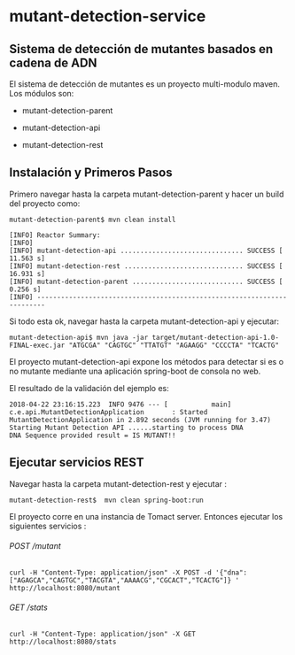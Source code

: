 
# mutant-detection-service
## Sistema de detección de mutantes basados en cadena de ADN

El sistema de detección de mutantes es un proyecto multi-modulo maven.
Los módulos son:

- mutant-detection-parent

- mutant-detection-api

- mutant-detection-rest

## Instalación y Primeros Pasos

Primero navegar hasta la carpeta mutant-detection-parent y hacer un build del proyecto como:
```
mutant-detection-parent$ mvn clean install
```
```
[INFO] Reactor Summary:
[INFO]
[INFO] mutant-detection-api ............................... SUCCESS [ 11.563 s]
[INFO] mutant-detection-rest .............................. SUCCESS [ 16.931 s]
[INFO] mutant-detection-parent ............................ SUCCESS [  0.256 s]
[INFO] ------------------------------------------------------------------------

```

Si todo esta ok, navegar hasta la carpeta mutant-detection-api y ejecutar:
```
mutant-detection-api$ mvn java -jar target/mutant-detection-api-1.0-FINAL-exec.jar "ATGCGA" "CAGTGC" "TTATGT" "AGAAGG" "CCCCTA" "TCACTG"
```
El proyecto mutant-detection-api expone los métodos para detectar si es o no mutante mediante una aplicación spring-boot de consola no web.

El resultado de la validación del ejemplo es:

```
2018-04-22 23:16:15.223  INFO 9476 --- [           main] c.e.api.MutantDetectionApplication       : Started MutantDetectionApplication in 2.892 seconds (JVM running for 3.47)
Starting Mutant Detection API ......starting to process DNA 
DNA Sequence provided result = IS MUTANT!! 

```

## Ejecutar servicios REST

Navegar hasta la carpeta mutant-detection-rest y ejecutar :

```
mutant-detection-rest$  mvn clean spring-boot:run
```

El proyecto corre en una instancia de Tomact server.
Entonces ejecutar los siguientes servicios :

###### POST /mutant

```
curl -H "Content-Type: application/json" -X POST -d '{"dna":["AGAGCA","CAGTGC","TACGTA","AAAACG","CGCACT","TCACTG"]} ' http://localhost:8080/mutant
```

###### GET /stats

```
curl -H "Content-Type: application/json" -X GET http://localhost:8080/stats
```


